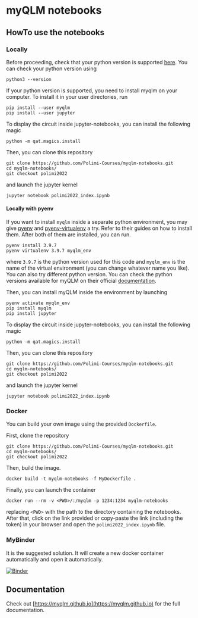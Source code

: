 # myQLM notebooks

## HowTo use the notebooks

### Locally

Before proceeding, check that your python version is supported [here](https://myqlm.github.io/myqlm_specific/install.html#compatibility-matrix).
You can check your python version using

	python3 --version

If your python version is supported, you need to install myqlm on your computer. To install it in your user directories, run

	pip install --user myqlm
	pip install --user jupyter

To display the circuit inside jupyter-notebooks, you can install the following magic

	python -m qat.magics.install

Then, you can clone this repository 

	git clone https://github.com/Polimi-Courses/myqlm-notebooks.git
	cd myqlm-notebooks/
	git checkout polimi2022

and launch the jupyter kernel

	jupyter notebook polimi2022_index.ipynb
    
#### Locally with pyenv
If you want to install `myqlm` inside a separate python environment, you may
give [pyenv](https://github.com/pyenv/pyenv) and
[pyenv-virtualenv](https://github.com/pyenv/pyenv-virtualenv) a try. Refer to
their guides on how to install them. After both of them are installed, you can
run.

```
pyenv install 3.9.7
pyenv virtualenv 3.9.7 myqlm_env
```

where `3.9.7` is the python version used for this code and `myqlm_env` is the
name of the virtual environment (you can change whatever name you like). You can
also try different python version. You can check the python versions available
for myQLM on their official
[documentation](https://myqlm.github.io/myqlm_specific/install.html).

Then, you can install myQLM inside the environment by launching

```
pyenv activate myqlm_env
pip install myqlm
pip install jupyter
```

To display the circuit inside jupyter-notebooks, you can install the following magic

	python -m qat.magics.install

Then, you can clone this repository 

	git clone https://github.com/Polimi-Courses/myqlm-notebooks.git
	cd myqlm-notebooks/
	git checkout polimi2022

and launch the jupyter kernel

	jupyter notebook polimi2022_index.ipynb

### Docker
You can build your own image using the provided `Dockerfile`.

First, clone the repository
	
	git clone https://github.com/Polimi-Courses/myqlm-notebooks.git
	cd myqlm-notebooks/
	git checkout polimi2022

Then, build the image.
	
	docker build -t myqlm-notebooks -f MyDockerfile .

Finally, you can launch the container

	docker run --rm -v <PWD>/:/myqlm -p 1234:1234 myqlm-notebooks

replacing `<PWD>` with the path to the directory containing the notebooks. After that, click on the link provided or copy-paste the link (including the token) in your browser and open the `polimi2022_index.ipynb` file.

    
### MyBinder
It is the suggested solution. It will create a new docker container automatically and open it automatically.

[![Binder](https://mybinder.org/badge_logo.svg)](https://mybinder.org/v2/gh/Polimi-Courses/myqlm-notebooks/polimi2022?labpath=polimi2022_index.ipynb)

## Documentation

Check out [https://myqlm.github.io](https://myqlm.github.io) for the full documentation.
